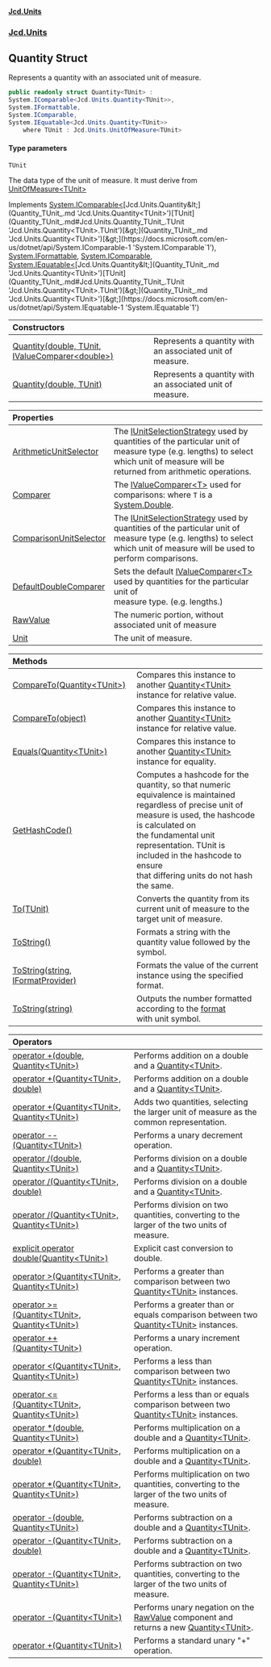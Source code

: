#### [Jcd.Units](index.md 'index')
### [Jcd.Units](Jcd.Units.md 'Jcd.Units')

## Quantity<TUnit> Struct

Represents a quantity with an associated unit of measure.

```csharp
public readonly struct Quantity<TUnit> :
System.IComparable<Jcd.Units.Quantity<TUnit>>,
System.IFormattable,
System.IComparable,
System.IEquatable<Jcd.Units.Quantity<TUnit>>
    where TUnit : Jcd.Units.UnitOfMeasure<TUnit>
```
#### Type parameters

<a name='Jcd.Units.Quantity_TUnit_.TUnit'></a>

`TUnit`

The data type of the unit of measure. It must derive from [UnitOfMeasure&lt;TUnit&gt;](UnitOfMeasure_TUnit_.md 'Jcd.Units.UnitOfMeasure<TUnit>')

Implements [System.IComparable&lt;](https://docs.microsoft.com/en-us/dotnet/api/System.IComparable-1 'System.IComparable`1')[Jcd.Units.Quantity&lt;](Quantity_TUnit_.md 'Jcd.Units.Quantity<TUnit>')[TUnit](Quantity_TUnit_.md#Jcd.Units.Quantity_TUnit_.TUnit 'Jcd.Units.Quantity<TUnit>.TUnit')[&gt;](Quantity_TUnit_.md 'Jcd.Units.Quantity<TUnit>')[&gt;](https://docs.microsoft.com/en-us/dotnet/api/System.IComparable-1 'System.IComparable`1'), [System.IFormattable](https://docs.microsoft.com/en-us/dotnet/api/System.IFormattable 'System.IFormattable'), [System.IComparable](https://docs.microsoft.com/en-us/dotnet/api/System.IComparable 'System.IComparable'), [System.IEquatable&lt;](https://docs.microsoft.com/en-us/dotnet/api/System.IEquatable-1 'System.IEquatable`1')[Jcd.Units.Quantity&lt;](Quantity_TUnit_.md 'Jcd.Units.Quantity<TUnit>')[TUnit](Quantity_TUnit_.md#Jcd.Units.Quantity_TUnit_.TUnit 'Jcd.Units.Quantity<TUnit>.TUnit')[&gt;](Quantity_TUnit_.md 'Jcd.Units.Quantity<TUnit>')[&gt;](https://docs.microsoft.com/en-us/dotnet/api/System.IEquatable-1 'System.IEquatable`1')

| Constructors | |
| :--- | :--- |
| [Quantity(double, TUnit, IValueComparer&lt;double&gt;)](Quantity_TUnit_..ctor.jrWlrrNvat4HkIY9e+sV2g.md 'Jcd.Units.Quantity<TUnit>.Quantity(double, TUnit, Jcd.Units.IValueComparer<double>)') | Represents a quantity with an associated unit of measure. |
| [Quantity(double, TUnit)](Quantity_TUnit_..ctor.aqxzZRe0uEujrKe63265xg.md 'Jcd.Units.Quantity<TUnit>.Quantity(double, TUnit)') | Represents a quantity with an associated unit of measure. |

| Properties | |
| :--- | :--- |
| [ArithmeticUnitSelector](Quantity_TUnit_.ArithmeticUnitSelector.md 'Jcd.Units.Quantity<TUnit>.ArithmeticUnitSelector') | The [IUnitSelectionStrategy](IUnitSelectionStrategy.md 'Jcd.Units.UnitSelection.IUnitSelectionStrategy') used by quantities of the particular unit of<br/>measure type (e.g. lengths) to select which unit of measure will be returned from arithmetic operations. |
| [Comparer](Quantity_TUnit_.Comparer.md 'Jcd.Units.Quantity<TUnit>.Comparer') | The [IValueComparer&lt;T&gt;](IValueComparer_T_.md 'Jcd.Units.IValueComparer<T>') used for comparisons: where `T` is a [System.Double](https://docs.microsoft.com/en-us/dotnet/api/System.Double 'System.Double'). |
| [ComparisonUnitSelector](Quantity_TUnit_.ComparisonUnitSelector.md 'Jcd.Units.Quantity<TUnit>.ComparisonUnitSelector') | The [IUnitSelectionStrategy](IUnitSelectionStrategy.md 'Jcd.Units.UnitSelection.IUnitSelectionStrategy') used by quantities of the particular unit of<br/>measure type (e.g. lengths) to select which unit of measure will be used to perform comparisons. |
| [DefaultDoubleComparer](Quantity_TUnit_.DefaultDoubleComparer.md 'Jcd.Units.Quantity<TUnit>.DefaultDoubleComparer') | Sets the default [IValueComparer&lt;T&gt;](IValueComparer_T_.md 'Jcd.Units.IValueComparer<T>') used by quantities for the particular unit of<br/>measure type. (e.g. lengths.) |
| [RawValue](Quantity_TUnit_.RawValue.md 'Jcd.Units.Quantity<TUnit>.RawValue') | The numeric portion, without associated unit of measure |
| [Unit](Quantity_TUnit_.Unit.md 'Jcd.Units.Quantity<TUnit>.Unit') | The unit of measure. |

| Methods | |
| :--- | :--- |
| [CompareTo(Quantity&lt;TUnit&gt;)](Quantity_TUnit_.CompareTo.pMImC2ItEM88nAbSDTvVCQ.md 'Jcd.Units.Quantity<TUnit>.CompareTo(Jcd.Units.Quantity<TUnit>)') | Compares this instance to another [Quantity&lt;TUnit&gt;](Quantity_TUnit_.md 'Jcd.Units.Quantity<TUnit>') instance for relative value. |
| [CompareTo(object)](Quantity_TUnit_.CompareTo.QxVeYuJ8ABkOamq2HTYYDQ.md 'Jcd.Units.Quantity<TUnit>.CompareTo(object)') | Compares this instance to another [Quantity&lt;TUnit&gt;](Quantity_TUnit_.md 'Jcd.Units.Quantity<TUnit>') instance for relative value. |
| [Equals(Quantity&lt;TUnit&gt;)](Quantity_TUnit_.Equals.SpeTE654B/g+1OTKU83fHQ.md 'Jcd.Units.Quantity<TUnit>.Equals(Jcd.Units.Quantity<TUnit>)') | Compares this instance to another [Quantity&lt;TUnit&gt;](Quantity_TUnit_.md 'Jcd.Units.Quantity<TUnit>') instance for equality. |
| [GetHashCode()](Quantity_TUnit_.GetHashCode().md 'Jcd.Units.Quantity<TUnit>.GetHashCode()') | Computes a hashcode for the quantity, so that numeric equivalence is maintained<br/>regardless of precise unit of measure is used, the hashcode is calculated on<br/>the fundamental unit representation. TUnit is included in the hashcode to ensure<br/>that differing units do not hash the same. |
| [To(TUnit)](Quantity_TUnit_.To.J+C5qhOb5vEvPPa1sEADMQ.md 'Jcd.Units.Quantity<TUnit>.To(TUnit)') | Converts the quantity from its current unit of measure to the target unit of measure. |
| [ToString()](Quantity_TUnit_.ToString().md 'Jcd.Units.Quantity<TUnit>.ToString()') | Formats a string with the quantity value followed by the symbol. |
| [ToString(string, IFormatProvider)](Quantity_TUnit_.ToString.bCYruWJK23dcw0i/e0WJlQ.md 'Jcd.Units.Quantity<TUnit>.ToString(string, System.IFormatProvider)') | Formats the value of the current instance using the specified format. |
| [ToString(string)](Quantity_TUnit_.ToString.43NvnAptNJaCqw3omGqmKw.md 'Jcd.Units.Quantity<TUnit>.ToString(string)') | Outputs the number formatted according to the [format](Quantity_TUnit_.ToString.43NvnAptNJaCqw3omGqmKw.md#Jcd.Units.Quantity_TUnit_.ToString(string).format 'Jcd.Units.Quantity<TUnit>.ToString(string).format')<br/>with unit symbol. |

| Operators | |
| :--- | :--- |
| [operator +(double, Quantity&lt;TUnit&gt;)](Quantity_TUnit_.op_Addition.N275nXuNDdy1Q+uQhPjDOg.md 'Jcd.Units.Quantity<TUnit>.op_Addition(double, Jcd.Units.Quantity<TUnit>)') | Performs addition on a double and a [Quantity&lt;TUnit&gt;](Quantity_TUnit_.md 'Jcd.Units.Quantity<TUnit>'). |
| [operator +(Quantity&lt;TUnit&gt;, double)](Quantity_TUnit_.op_Addition.uNOoURmuYbjt8Ho2SGJNyw.md 'Jcd.Units.Quantity<TUnit>.op_Addition(Jcd.Units.Quantity<TUnit>, double)') | Performs addition on a double and a [Quantity&lt;TUnit&gt;](Quantity_TUnit_.md 'Jcd.Units.Quantity<TUnit>'). |
| [operator +(Quantity&lt;TUnit&gt;, Quantity&lt;TUnit&gt;)](Quantity_TUnit_.op_Addition.bnDkhy/vAEQtnQsRik5x3A.md 'Jcd.Units.Quantity<TUnit>.op_Addition(Jcd.Units.Quantity<TUnit>, Jcd.Units.Quantity<TUnit>)') | Adds two quantities, selecting the larger unit of measure as the common representation. |
| [operator --(Quantity&lt;TUnit&gt;)](Quantity_TUnit_.op_Decrement./KwOSm38o5TkQtrk+upr0Q.md 'Jcd.Units.Quantity<TUnit>.op_Decrement(Jcd.Units.Quantity<TUnit>)') | Performs a unary decrement operation. |
| [operator /(double, Quantity&lt;TUnit&gt;)](Quantity_TUnit_.op_Division.EUY6ajhABLB8LI9SjSHVVA.md 'Jcd.Units.Quantity<TUnit>.op_Division(double, Jcd.Units.Quantity<TUnit>)') | Performs division on a double and a [Quantity&lt;TUnit&gt;](Quantity_TUnit_.md 'Jcd.Units.Quantity<TUnit>'). |
| [operator /(Quantity&lt;TUnit&gt;, double)](Quantity_TUnit_.op_Division.0DEdJW268kz/Il5udWTnAw.md 'Jcd.Units.Quantity<TUnit>.op_Division(Jcd.Units.Quantity<TUnit>, double)') | Performs division on a double and a [Quantity&lt;TUnit&gt;](Quantity_TUnit_.md 'Jcd.Units.Quantity<TUnit>'). |
| [operator /(Quantity&lt;TUnit&gt;, Quantity&lt;TUnit&gt;)](Quantity_TUnit_.op_Division.1LIGwu7yWD11Wm19tN9QFg.md 'Jcd.Units.Quantity<TUnit>.op_Division(Jcd.Units.Quantity<TUnit>, Jcd.Units.Quantity<TUnit>)') | Performs division on two quantities, converting to the larger of the two units of measure. |
| [explicit operator double(Quantity&lt;TUnit&gt;)](Quantity_TUnit_.op_Explicit.4bxqxpoGl8k45YqXTUhqfw.md 'Jcd.Units.Quantity<TUnit>.op_Explicit double(Jcd.Units.Quantity<TUnit>)') | Explicit cast conversion to double. |
| [operator &gt;(Quantity&lt;TUnit&gt;, Quantity&lt;TUnit&gt;)](Quantity_TUnit_.op_GreaterThan.+UCNOM8JduTESDD8/Fw8Ag.md 'Jcd.Units.Quantity<TUnit>.op_GreaterThan(Jcd.Units.Quantity<TUnit>, Jcd.Units.Quantity<TUnit>)') | Performs a greater than comparison between two [Quantity&lt;TUnit&gt;](Quantity_TUnit_.md 'Jcd.Units.Quantity<TUnit>') instances. |
| [operator &gt;=(Quantity&lt;TUnit&gt;, Quantity&lt;TUnit&gt;)](Quantity_TUnit_.op_GreaterThanOrEqual.6DclENKgCdc0oNx1hKqYnA.md 'Jcd.Units.Quantity<TUnit>.op_GreaterThanOrEqual(Jcd.Units.Quantity<TUnit>, Jcd.Units.Quantity<TUnit>)') | Performs a greater than or equals comparison between two [Quantity&lt;TUnit&gt;](Quantity_TUnit_.md 'Jcd.Units.Quantity<TUnit>') instances. |
| [operator ++(Quantity&lt;TUnit&gt;)](Quantity_TUnit_.op_Increment.9xDvkGJ2eerjYRVAOXibUg.md 'Jcd.Units.Quantity<TUnit>.op_Increment(Jcd.Units.Quantity<TUnit>)') | Performs a unary increment operation. |
| [operator &lt;(Quantity&lt;TUnit&gt;, Quantity&lt;TUnit&gt;)](Quantity_TUnit_.op_LessThan.cMfVVVxjqFGaTRoqp6vsTQ.md 'Jcd.Units.Quantity<TUnit>.op_LessThan(Jcd.Units.Quantity<TUnit>, Jcd.Units.Quantity<TUnit>)') | Performs a less than comparison between two [Quantity&lt;TUnit&gt;](Quantity_TUnit_.md 'Jcd.Units.Quantity<TUnit>') instances. |
| [operator &lt;=(Quantity&lt;TUnit&gt;, Quantity&lt;TUnit&gt;)](Quantity_TUnit_.op_LessThanOrEqual.MNvcnbrPApSkfbmtSjdRyQ.md 'Jcd.Units.Quantity<TUnit>.op_LessThanOrEqual(Jcd.Units.Quantity<TUnit>, Jcd.Units.Quantity<TUnit>)') | Performs a less than or equals comparison between two [Quantity&lt;TUnit&gt;](Quantity_TUnit_.md 'Jcd.Units.Quantity<TUnit>') instances. |
| [operator *(double, Quantity&lt;TUnit&gt;)](Quantity_TUnit_.op_Multiply.J1Vl2MofBLv1qoj4ymbTuQ.md 'Jcd.Units.Quantity<TUnit>.op_Multiply(double, Jcd.Units.Quantity<TUnit>)') | Performs multiplication on a double and a [Quantity&lt;TUnit&gt;](Quantity_TUnit_.md 'Jcd.Units.Quantity<TUnit>'). |
| [operator *(Quantity&lt;TUnit&gt;, double)](Quantity_TUnit_.op_Multiply.ovAMcYKP/OzSw2duxPkVow.md 'Jcd.Units.Quantity<TUnit>.op_Multiply(Jcd.Units.Quantity<TUnit>, double)') | Performs multiplication on a double and a [Quantity&lt;TUnit&gt;](Quantity_TUnit_.md 'Jcd.Units.Quantity<TUnit>'). |
| [operator *(Quantity&lt;TUnit&gt;, Quantity&lt;TUnit&gt;)](Quantity_TUnit_.op_Multiply.oWuB8f1BZC4hOz++6BIfEw.md 'Jcd.Units.Quantity<TUnit>.op_Multiply(Jcd.Units.Quantity<TUnit>, Jcd.Units.Quantity<TUnit>)') | Performs multiplication on two quantities, converting to the larger of the two units of measure. |
| [operator -(double, Quantity&lt;TUnit&gt;)](Quantity_TUnit_.op_Subtraction.CkwZFrzwXQevwa/lo4YEpw.md 'Jcd.Units.Quantity<TUnit>.op_Subtraction(double, Jcd.Units.Quantity<TUnit>)') | Performs subtraction on a double and a [Quantity&lt;TUnit&gt;](Quantity_TUnit_.md 'Jcd.Units.Quantity<TUnit>'). |
| [operator -(Quantity&lt;TUnit&gt;, double)](Quantity_TUnit_.op_Subtraction.jBzeVVWNbwRXmeQkrf59fg.md 'Jcd.Units.Quantity<TUnit>.op_Subtraction(Jcd.Units.Quantity<TUnit>, double)') | Performs subtraction on a double and a [Quantity&lt;TUnit&gt;](Quantity_TUnit_.md 'Jcd.Units.Quantity<TUnit>'). |
| [operator -(Quantity&lt;TUnit&gt;, Quantity&lt;TUnit&gt;)](Quantity_TUnit_.op_Subtraction.L9LDBAEg1E6w4WE+Mmmuhg.md 'Jcd.Units.Quantity<TUnit>.op_Subtraction(Jcd.Units.Quantity<TUnit>, Jcd.Units.Quantity<TUnit>)') | Performs subtraction on two quantities, converting to the larger of the two units of measure. |
| [operator -(Quantity&lt;TUnit&gt;)](Quantity_TUnit_.op_UnaryNegation.yEWzRQIiOjo4+L8tTYBODA.md 'Jcd.Units.Quantity<TUnit>.op_UnaryNegation(Jcd.Units.Quantity<TUnit>)') | Performs unary negation on the [RawValue](Quantity_TUnit_.RawValue.md 'Jcd.Units.Quantity<TUnit>.RawValue') component and<br/>returns a new [Quantity&lt;TUnit&gt;](Quantity_TUnit_.md 'Jcd.Units.Quantity<TUnit>'). |
| [operator +(Quantity&lt;TUnit&gt;)](Quantity_TUnit_.op_UnaryPlus.3b7wesr2xLKpTjKB5srLHw.md 'Jcd.Units.Quantity<TUnit>.op_UnaryPlus(Jcd.Units.Quantity<TUnit>)') | Performs a standard unary "+" operation. |
